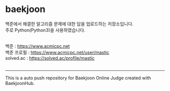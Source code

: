 # baekjoon
백준에서 해결한 알고리즘 문제에 대한 답을 업로드하는 저장소입니다.
<br>주로 Python(Python3)을 사용하였습니다.<br>

<br>백준 : https://www.acmicpc.net
<br>백준 프로필 : https://www.acmicpc.net/user/mastic
<br>solved.ac : https://solved.ac/profile/mastic
<br><br>

***
This is a auto push repository for Baekjoon Online Judge created with BaekjoonHub.

